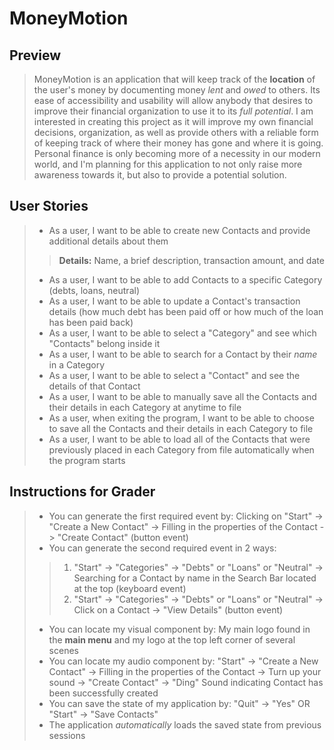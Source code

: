 # MoneyMotion

## Preview

>MoneyMotion is an application that will keep track of the **location** of the user's money by documenting money *lent* and *owed* to others. Its ease of accessibility and usability will allow anybody
>that desires to improve their financial organization to use it to its *full potential*. I am interested in creating this project as it will improve my own financial decisions, organization, as 
>well as provide others with a reliable form of keeping track of where their money has gone and where it is going. Personal finance is only becoming more of a necessity in our modern world, and
>I'm planning for this application to not only raise more awareness towards it, but also to provide a potential solution.
>
## User Stories
>
> - As a user, I want to be able to create new Contacts and provide additional details about them
>> **Details:** Name, a brief description, transaction amount, and date
> - As a user, I want to be able to add Contacts to a specific Category (debts, loans, neutral)
> - As a user, I want to be able to update a Contact's transaction details (how much debt has been paid off or how much of the loan has been paid back)
> - As a user, I want to be able to select a "Category" and see which "Contacts" belong inside it
> - As a user, I want to be able to search for a Contact by their *name* in a Category
> - As a user, I want to be able to select a "Contact" and see the details of that Contact
> - As a user, I want to be able to manually save all the Contacts and their details in each Category at anytime to file
> - As a user, when exiting the program, I want to be able to choose to save all the Contacts and their details in each Category to file
> - As a user, I want to be able to load all of the Contacts that were previously placed in each Category from file automatically when the program starts

## Instructions for Grader

> - You can generate the first required event by: Clicking on "Start" -> "Create a New Contact" -> Filling in the properties of the Contact -> "Create Contact" (button event)
> - You can generate the second required event in 2 ways:
>> 1. "Start" -> "Categories" -> "Debts" or "Loans" or "Neutral" -> Searching for a Contact by name in the Search Bar located at the top (keyboard event)
>> 2. "Start" -> "Categories" -> "Debts" or "Loans" or "Neutral" -> Click on a Contact -> "View Details" (button event)
> - You can locate my visual component by: My main logo found in the **main menu** and my logo at the top left corner of several scenes
> - You can locate my audio component by: "Start" -> "Create a New Contact" -> Filling in the properties of the Contact -> Turn up your sound -> "Create Contact" -> "Ding" Sound indicating Contact has been successfully created
> - You can save the state of my application by: "Quit" -> "Yes" OR "Start" -> "Save Contacts"
> - The application *automatically* loads the saved state from previous sessions


